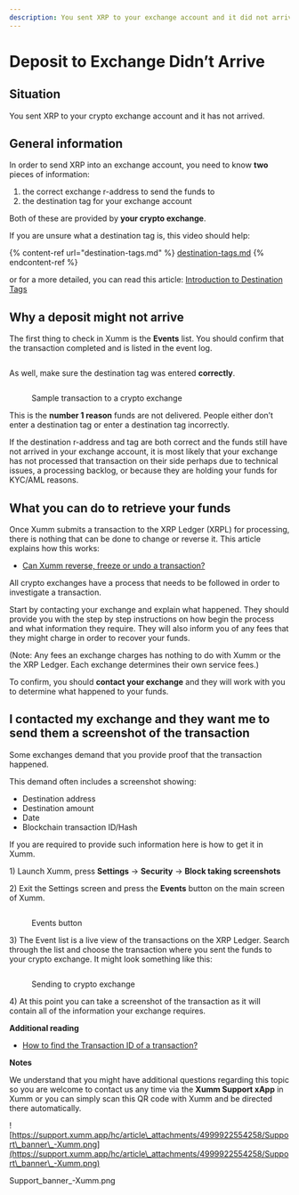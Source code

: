 ```yaml
---
description: You sent XRP to your exchange account and it did not arrive
---
```


# Deposit to Exchange Didn’t Arrive

## **Situation**

You sent XRP to your crypto exchange account and it has not arrived.

## **General information**

In order to send XRP into an exchange account, you need to know **two** pieces of information:

1. the correct exchange r-address to send the funds to
2. the destination tag for your exchange account

Both of these are provided by **your crypto exchange**.

If you are unsure what a destination tag is, this video should help:

{% content-ref url="destination-tags.md" %}
[destination-tags.md](destination-tags.md)
{% endcontent-ref %}

or for a more detailed, you can read this article: [Introduction to Destination Tags](https://support.xumm.app/hc/en-us/articles/360018134720-An-introduction-to-Destination-Tags)

## **Why a deposit might not arrive**

The first thing to check in Xumm is the **Events** list. You should confirm that the transaction completed and is listed in the event log.

<figure><img src="../.gitbook/assets/Events 2.png" alt=""><figcaption></figcaption></figure>

As well, make sure the destination tag was entered **correctly**.

<figure><img src="../.gitbook/assets/Crypto Transaction + Arrow.png" alt=""><figcaption><p>Sample transaction to a crypto exchange</p></figcaption></figure>

This is the **number 1 reason** funds are not delivered. People either don’t enter a destination tag or enter a destination tag incorrectly.

If the destination r-address and tag are both correct and the funds still have not arrived in your exchange account, it is most likely that your exchange has not processed that transaction on their side perhaps due to technical issues, a processing backlog, or because they are holding your funds for KYC/AML reasons.

## **What you can do to retrieve your funds**

Once Xumm submits a transaction to the XRP Ledger (XRPL) for processing, there is nothing that can be done to change or reverse it. This article explains how this works:

* [Can Xumm reverse, freeze or undo a transaction?](https://support.xumm.app/hc/en-us/articles/4735501871122)

All crypto exchanges have a process that needs to be followed in order to investigate a transaction.

Start by contacting your exchange and explain what happened. They should provide you with the step by step instructions on how begin the process and what information they require. They will also inform you of any fees that they might charge in order to recover your funds.

(Note: Any fees an exchange charges has nothing to do with Xumm or the the XRP Ledger. Each exchange determines their own service fees.)

To confirm, you should **contact your exchange** and they will work with you to determine what happened to your funds.

## I contacted my exchange and they want me to send them a screenshot of the transaction

Some exchanges demand that you provide proof that the transaction happened.

This demand often includes a screenshot showing:

* &#x20;Destination address
* &#x20;Destination amount
* &#x20;Date&#x20;
* Blockchain transaction ID/Hash

If you are required to provide such information here is how to get it in Xumm.

1\) Launch Xumm, press **Settings** -> **Security** -> **Block taking screenshots**

2\) Exit the Settings screen and press the **Events** button on the main screen of Xumm.

<figure><img src="../.gitbook/assets/Events 2.png" alt=""><figcaption><p>Events button</p></figcaption></figure>

3\) The Event list is a live view of the transactions on the XRP Ledger. Search through the list and choose the transaction where you sent the funds to your crypto exchange. It might look something like this:

&#x20;

<figure><img src="../.gitbook/assets/Crypto Transaction.png" alt=""><figcaption><p>Sending to crypto exchange</p></figcaption></figure>

4\) At this point you can take a screenshot of the transaction as it will contain all of the information your exchange requires.



**Additional reading**

* [How to find the Transaction ID of a transaction?](https://support.xumm.app/hc/en-us/articles/360018392080)

**Notes**

We understand that you might have additional questions regarding this topic so you are welcome to contact us any time via the **Xumm Support xApp** in Xumm or you can simply scan this QR code with Xumm and be directed there automatically.

![https://support.xumm.app/hc/article\_attachments/4999922554258/Support\_banner\_-Xumm.png](https://support.xumm.app/hc/article\_attachments/4999922554258/Support\_banner\_-Xumm.png)

Support\_banner\_-Xumm.png
